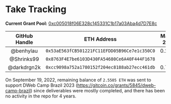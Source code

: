 # Take Tracking

**Current Grant Pool:** [0xc005018f06E328c145331C1b17a03Aba4d7D7E8c](https://etherscan.io/address/0xc005018f06E328c145331C1b17a03Aba4d7D7E8c)

| GitHub Handle | ETH Address                                  | May 26 | Jun 9 | Dec 15 | Mar 9 |
|:-------------:|:--------------------------------------------:|:------:|:-----:|:------:|:-----:|
| @benhylau     | `0x53aE563fCB501221FC11EFDD05B96Ce7e1c350C0` |   0.28 |  0.08 |   1.30 |       |
| @Shrinks99    | `0x8763F4E7be6103D430FA54680Ce6A40F444F1678` |        |       |        |  1.30 |
| @darkdrgn2k   | `0xcc9098a752a1780152f204ec8188ab27ecc461db` |   0.74 |  0.32 |  0.68  |       |

On September 19, 2022, remaining balance of `2.5505 ETH` was sent to support DWeb Camp Brazil 2023 (https://gitcoin.co/grants/5845/dweb-camp-brazil) since deliverables were mostly completed, and there has been no activity in the repo for 4 years.

